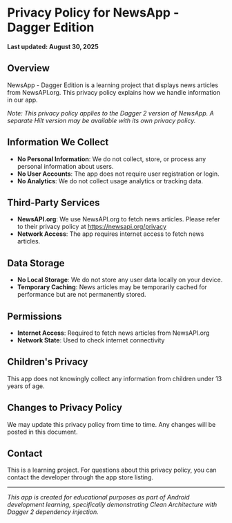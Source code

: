 # Privacy Policy for NewsApp - Dagger Edition

**Last updated: August 30, 2025**

## Overview
NewsApp - Dagger Edition is a learning project that displays news articles from NewsAPI.org. This privacy policy explains how we handle information in our app.

*Note: This privacy policy applies to the Dagger 2 version of NewsApp. A separate Hilt version may be available with its own privacy policy.*

## Information We Collect
- **No Personal Information**: We do not collect, store, or process any personal information about users.
- **No User Accounts**: The app does not require user registration or login.
- **No Analytics**: We do not collect usage analytics or tracking data.

## Third-Party Services
- **NewsAPI.org**: We use NewsAPI.org to fetch news articles. Please refer to their privacy policy at https://newsapi.org/privacy
- **Network Access**: The app requires internet access to fetch news articles.

## Data Storage
- **No Local Storage**: We do not store any user data locally on your device.
- **Temporary Caching**: News articles may be temporarily cached for performance but are not permanently stored.

## Permissions
- **Internet Access**: Required to fetch news articles from NewsAPI.org
- **Network State**: Used to check internet connectivity

## Children's Privacy
This app does not knowingly collect any information from children under 13 years of age.

## Changes to Privacy Policy
We may update this privacy policy from time to time. Any changes will be posted in this document.

## Contact
This is a learning project. For questions about this privacy policy, you can contact the developer through the app store listing.

---
*This app is created for educational purposes as part of Android development learning, specifically demonstrating Clean Architecture with Dagger 2 dependency injection.*